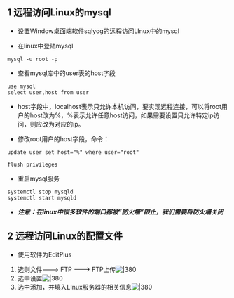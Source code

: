 
## 1 远程访问Linux的mysql

- 设置Window桌面端软件sqlyog的远程访问LInux中的mysql

- 在linux中登陆mysql
```shell
mysql -u root -p
```

- 查看mysql库中的user表的host字段
```mysql
use mysql
select user,host from user
```
- host字段中，localhost表示只允许本机访问，要实现远程连接，可以将root用户的host改为%，%表示允许任意host访问，如果需要设置只允许特定ip访问，则应改为对应的ip。

- 修改root用户的host字段，命令：
```mysql
update user set host="%" where user="root"

flush privileges

```

- 重启mysql服务
```shell
systemctl stop mysqld
systemctl start mysqld
```

- ***注意：在linux中很多软件的端口都被”防火墙”限止，我们需要将防火墙关闭***

## 2 远程访问Linux的配置文件

- 使用软件为EditPlus

1. 选则文件---> FTP ---> FTP上传![|380](https://my-obsidian-image.oss-cn-guangzhou.aliyuncs.com/2024/04/4e0a9a0cbc32838b1d21d8f9c2b234d6.png)
2. 选中设置![|380](https://my-obsidian-image.oss-cn-guangzhou.aliyuncs.com/2024/04/9b63969a95c854d949b0264a5675fe20.png)
3. 选中添加，并填入LInux服务器的相关信息![|380](https://my-obsidian-image.oss-cn-guangzhou.aliyuncs.com/2024/04/ce859f1dc0fe3c63d23be556d3cdac48.png)